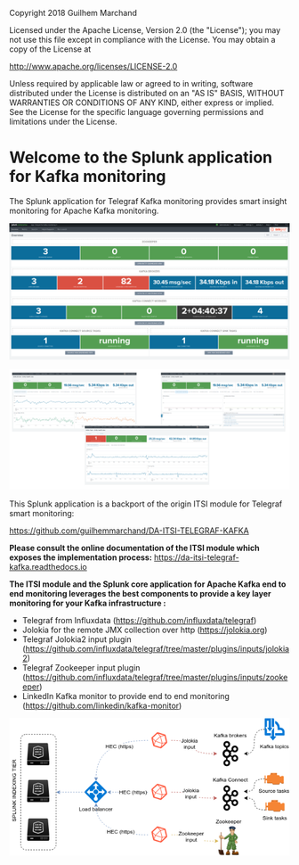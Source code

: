 Copyright 2018 Guilhem Marchand

Licensed under the Apache License, Version 2.0 (the "License");
you may not use this file except in compliance with the License.
You may obtain a copy of the License at

http://www.apache.org/licenses/LICENSE-2.0

Unless required by applicable law or agreed to in writing, software
distributed under the License is distributed on an "AS IS" BASIS,
WITHOUT WARRANTIES OR CONDITIONS OF ANY KIND, either express or implied.
See the License for the specific language governing permissions and
limitations under the License.

# Welcome to the Splunk application for Kafka monitoring

The Splunk application for Telegraf Kafka monitoring provides smart insight monitoring for Apache Kafka monitoring.

![screen1](./docs/img/coremain.png)

![screen1](./docs/img/main1.png)

This Splunk application is a backport of the origin ITSI module for Telegraf smart monitoring:

https://github.com/guilhemmarchand/DA-ITSI-TELEGRAF-KAFKA

**Please consult the online documentation of the ITSI module which exposes the implementation process:** https://da-itsi-telegraf-kafka.readthedocs.io

**The ITSI module and the Splunk core application for Apache Kafka end to end monitoring leverages the best components to provide a key layer monitoring for your Kafka infrastructure :**

- Telegraf from Influxdata (https://github.com/influxdata/telegraf)
- Jolokia for the remote JMX collection over http (https://jolokia.org)
- Telegraf Jolokia2 input plugin (https://github.com/influxdata/telegraf/tree/master/plugins/inputs/jolokia2)
- Telegraf Zookeeper input plugin (https://github.com/influxdata/telegraf/tree/master/plugins/inputs/zookeeper)
- LinkedIn Kafka monitor to provide end to end monitoring (https://github.com/linkedin/kafka-monitor)

![screen1](./docs/img/draw.io/overview_diagram.png)
